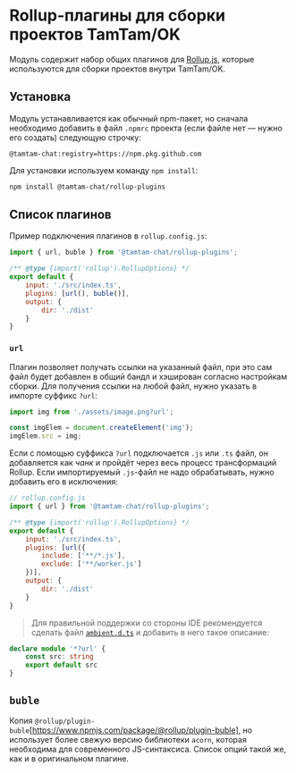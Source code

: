 # Rollup-плагины для сборки проектов TamTam/OK
Модуль содержит набор общих плагинов для [Rollup.js](https://rollupjs.org), которые используются для сборки проектов внутри TamTam/OK.

## Установка
Модуль устанавливается как обычный npm-пакет, но сначала необходимо добавить в файл `.npmrc` проекта (если файле нет — нужно его создать) следующую строчку:

```
@tamtam-chat:registry=https://npm.pkg.github.com
```

Для установки используем команду `npm install`:

```sh
npm install @tamtam-chat/rollup-plugins
```

## Список плагинов

Пример подключения плагинов в `rollup.config.js`:

```js
import { url, buble } from '@tamtam-chat/rollup-plugins';

/** @type {import('rollup').RollupOptions} */
export default {
    input: './src/index.ts',
    plugins: [url(), buble()],
    output: {
        dir: './dist'
    }
}
```

### `url`

Плагин позволяет получать ссылки на указанный файл, при это сам файл будет добавлен в общий бандл и хэширован согласно настройкам сборки. Для получения ссылки на любой файл, нужно указать в импорте суффикс `?url`:

```js
import img from './assets/image.png?url';

const imgElem = document.createElement('img');
imgElem.src = img;
```

Если с помощью суффикса `?url` подключается `.js` или `.ts` файл, он добавляется как _чанк_ и пройдёт через весь процесс трансформаций Rollup. Если импортируемый `.js`-файл не надо обрабатывать, нужно добавить его в исключения:

```js
// rollup.config.js
import { url } from '@tamtam-chat/rollup-plugins';

/** @type {import('rollup').RollupOptions} */
export default {
    input: './src/index.ts',
    plugins: [url({
        include: ['**/*.js'],
        exclude: ['**/worker.js']
    })],
    output: {
        dir: './dist'
    }
}
```

> Для правильной поддержки со стороны IDE рекомендуется сделать файл [`ambient.d.ts`](https://www.typescriptlang.org/docs/handbook/modules.html#ambient-modules) и добавить в него такое описание:

```ts
declare module '*?url' {
    const src: string
    export default src
}
```

## `buble`

Копия `@rollup/plugin-buble`[https://www.npmjs.com/package/@rollup/plugin-buble], но использует более свежую версию библиотеки `acorn`, которая необходима для современного JS-синтаксиса. Список опций такой же, как и в оригинальном плагине.

